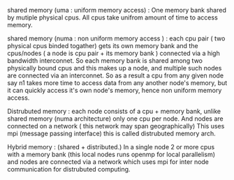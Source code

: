 shared memory (uma : uniform memory access) : 
    One memory bank shared by mutiple physical cpus. All cpus take unifrom amount of time to access memory.

shared memory (numa : non uniform memory access ) : 
    each cpu pair ( two physical cpus binded togather) gets its own memory bank and the cpus/nodes ( a node is cpu pair + its memory bank ) connected via a high bandwidth interconnet. So each memory bank is shared among two physically bound cpus and this makes up a node, and multiple such nodes are connected via an interconnet. So as a result a cpu from any given node say n1 takes more time to access data from any another node's memory, but it can quickly access it's own node's memory, hence non uniform memory access. 

Distrubuted memory :
    each node consists of a cpu + memory bank, unlike shared memory (numa architecture) only one cpu per node. And nodes are connected on a network ( this network may span geographically) This uses mpi (message passing interface) this is called distrubuted memory arch. 

Hybrid memory : 
    (shared + distributed.) In a single node 2 or more cpus with a memory bank (this local nodes runs openmp for local parallelism) and nodes are connected via a network which uses mpi for inter node communication for distrubuted computing. 


